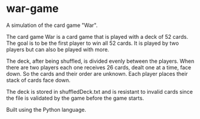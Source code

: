 # war-game
A simulation of the card game "War".

The card game War is a card game that is played with a deck of 52 cards.
The goal is to be the first player to win all 52 cards. It is played by two 
players but can also be played with more.

The deck, after being shuffled, is divided evenly between the players. When 
there are two players each one receives 26 cards, dealt one at a time, face 
down. So the cards and their order are unknown. Each player places their stack
of cards face down.

The deck is stored in shuffledDeck.txt and is resistant to invalid cards since the file is validated by the game before the game starts.

Built using the Python language.
